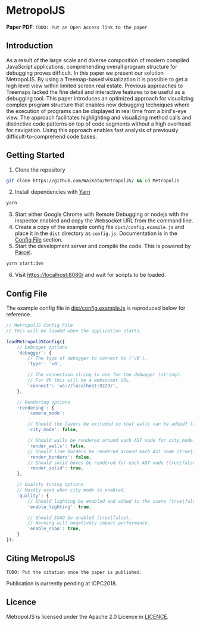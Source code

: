 # MetropolJS

**Paper PDF**: `TODO: Put an Open Access link to the paper`

## Introduction

As a result of the large scale and diverse composition of modern compiled JavaScript applications, comprehending
overall program structure for debugging proves difficult. In this paper we present our solution MetropolJS.
By using a Treemap-based visualization it is possible to get a high level view within limited screen real estate.
Previous approaches to Treemaps lacked the fine detail and interactive features to be useful as a debugging tool.
This paper introduces an optimized approach for visualizing complex program structure that enables new debugging
techniques where the execution of programs can be displayed in real time from a bird's-eye view. The approach
facilitates highlighting and visualizing method calls and distinctive code patterns on top of code segments without
a high overhead for navigation. Using this approach enables fast analysis of previously difficult-to-comprehend
code bases.

## Getting Started

1. Clone the repository
  ```bash
  git clone https://github.com/Waikato/MetropolJS/ && cd MetropolJS
  ```
2. Install dependencies with [Yarn](https://yarnpkg.com/)
  ```bash
  yarn
  ```
3. Start either Google Chrome with Remote Debugging or nodejs with the inspector enabled and copy the Websocket URL from the command line.
4. Create a copy of the example config file `dist/config.example.js` and place it in the `dist` directory as `config.js`. Documentation is in the [Config File](#Config_File) section.
5. Start the development server and compile the code. This is powered by [Parcel](https://parceljs.org/).
  ```bash
  yarn start:dev
  ```
6. Visit [https://localhost:8080/](https://localhost:8080/) and wait for scripts to be loaded.

## Config File

The example config file in [dist/config.example.js](dist/config.example.js) is reproduced below for reference.

```javascript
// MetropolJS Config File
// This will be loaded when the application starts.

loadMetropolJSConfig({
    // Debugger options
    'debugger': {
        // The type of debugger to connect to ('v8').
        'type': 'v8',

        // The connection string to use for the debugger (string).
        // For V8 this will be a websocket URL.
        'connect': 'ws://localhost:9229/',
    },

    // Rendering options
    'rendering': {
        'camera_mode':

        // Should the layers be extruded so that walls can be added? (true|false).
        'city_mode': false,

        // Should walls be rendered around each AST node for city_mode (true|false)
        'render_walls': false,
        // Should line borders be rendered around each AST node (true|false).
        'render_borders': false,
        // Should solid boxes be rendered for each AST node (true|false).
        'render_solid': true,
    },

    // Quality tuning options
    // Mostly used when city mode is enabled.
    'quality': {
        // Should lighting be enabled and added to the scene (true|false).
        'enable_lighting': true,

        // Should SSAO be enabled (true|false).
        // Warning will negatively impact performance.
        'enable_ssao': true,
    }
});
```

## Citing MetropolJS

    TODO: Put the citation once the paper is published.

Publication is currently pending at ICPC2018.

## Licence

MetropolJS is licensed under the Apache 2.0 Licence in [LICENCE](LICENCE).